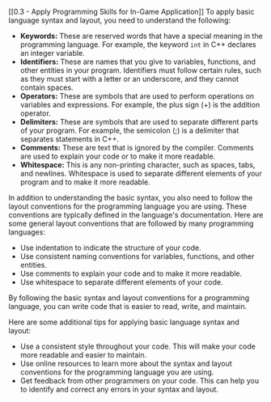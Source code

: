 [[0.3 - Apply Programming Skills for In-Game Application]]
To apply basic language syntax and layout, you need to understand the following:

- **Keywords:** These are reserved words that have a special meaning in the programming language. For example, the keyword `int` in C++ declares an integer variable.
- **Identifiers:** These are names that you give to variables, functions, and other entities in your program. Identifiers must follow certain rules, such as they must start with a letter or an underscore, and they cannot contain spaces.
- **Operators:** These are symbols that are used to perform operations on variables and expressions. For example, the plus sign (+) is the addition operator.
- **Delimiters:** These are symbols that are used to separate different parts of your program. For example, the semicolon (;) is a delimiter that separates statements in C++.
- **Comments:** These are text that is ignored by the compiler. Comments are used to explain your code or to make it more readable.
- **Whitespace:** This is any non-printing character, such as spaces, tabs, and newlines. Whitespace is used to separate different elements of your program and to make it more readable.

In addition to understanding the basic syntax, you also need to follow the layout conventions for the programming language you are using. These conventions are typically defined in the language's documentation. Here are some general layout conventions that are followed by many programming languages:

- Use indentation to indicate the structure of your code.
- Use consistent naming conventions for variables, functions, and other entities.
- Use comments to explain your code and to make it more readable.
- Use whitespace to separate different elements of your code.

By following the basic syntax and layout conventions for a programming language, you can write code that is easier to read, write, and maintain.

Here are some additional tips for applying basic language syntax and layout:

- Use a consistent style throughout your code. This will make your code more readable and easier to maintain.
- Use online resources to learn more about the syntax and layout conventions for the programming language you are using.
- Get feedback from other programmers on your code. This can help you to identify and correct any errors in your syntax and layout.